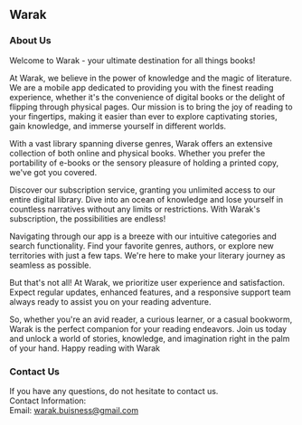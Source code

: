 Warak 
----------------

### About Us  
Welcome to Warak - your ultimate destination for all things books!

At Warak, we believe in the power of knowledge and the magic of literature. We are a mobile app dedicated to providing you with the finest reading experience, whether it's the convenience of digital books or the delight of flipping through physical pages. Our mission is to bring the joy of reading to your fingertips, making it easier than ever to explore captivating stories, gain knowledge, and immerse yourself in different worlds.

With a vast library spanning diverse genres, Warak offers an extensive collection of both online and physical books. Whether you prefer the portability of e-books or the sensory pleasure of holding a printed copy, we've got you covered.

Discover our subscription service, granting you unlimited access to our entire digital library. Dive into an ocean of knowledge and lose yourself in countless narratives without any limits or restrictions. With Warak's subscription, the possibilities are endless!

Navigating through our app is a breeze with our intuitive categories and search functionality. Find your favorite genres, authors, or explore new territories with just a few taps. We're here to make your literary journey as seamless as possible.

But that's not all! At Warak, we prioritize user experience and satisfaction. Expect regular updates, enhanced features, and a responsive support team always ready to assist you on your reading adventure.

So, whether you're an avid reader, a curious learner, or a casual bookworm, Warak is the perfect companion for your reading endeavors. Join us today and unlock a world of stories, knowledge, and imagination right in the palm of your hand. Happy reading with Warak

### Contact Us  
If you have any questions, do not hesitate to contact us.  
Contact Information:  
Email: warak.buisness@gmail.com

  
